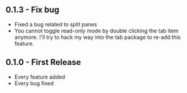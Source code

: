 ## 0.1.3 - Fix bug
* Fixed a bug related to split panes
* You cannot toggle read-only mode by double clicking the tab item anymore. I'll try to hack my way into the tab package to re-add this feature.

## 0.1.0 - First Release
* Every feature added
* Every bug fixed
